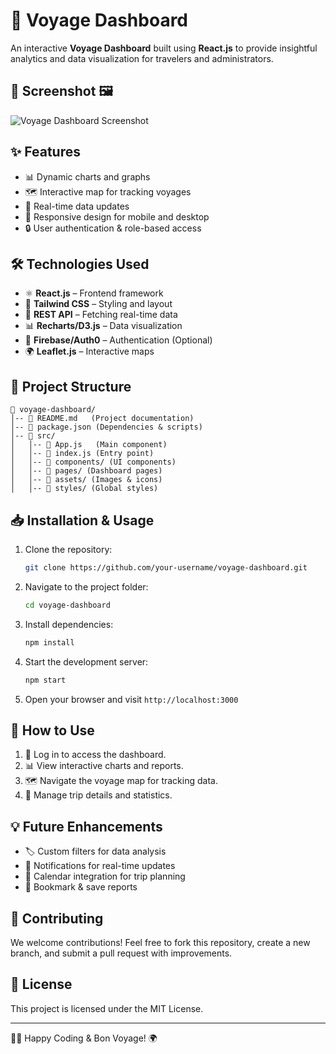 # 🚀 Voyage Dashboard

An interactive **Voyage Dashboard** built using **React.js** to provide insightful analytics and data visualization for travelers and administrators.

## 📸 Screenshot 🖼️
![Voyage Dashboard Screenshot](dashboard.png)

## ✨ Features
- 📊 Dynamic charts and graphs
- 🗺️ Interactive map for tracking voyages
- 📝 Real-time data updates
- 📱 Responsive design for mobile and desktop
- 🔒 User authentication & role-based access

## 🛠️ Technologies Used
- ⚛️ **React.js** – Frontend framework
- 🎨 **Tailwind CSS** – Styling and layout
- 📡 **REST API** – Fetching real-time data
- 📊 **Recharts/D3.js** – Data visualization
- 🔐 **Firebase/Auth0** – Authentication (Optional)
- 🌍 **Leaflet.js** – Interactive maps

## 📂 Project Structure
```
📁 voyage-dashboard/
│-- 📄 README.md   (Project documentation)
│-- 📄 package.json (Dependencies & scripts)
│-- 📁 src/
│   │-- 📄 App.js   (Main component)
│   │-- 📄 index.js (Entry point)
│   │-- 📁 components/ (UI components)
│   │-- 📁 pages/ (Dashboard pages)
│   │-- 📁 assets/ (Images & icons)
│   │-- 📁 styles/ (Global styles)
```

## 📥 Installation & Usage
1. Clone the repository:
   ```bash
   git clone https://github.com/your-username/voyage-dashboard.git
   ```
2. Navigate to the project folder:
   ```bash
   cd voyage-dashboard
   ```
3. Install dependencies:
   ```bash
   npm install
   ```
4. Start the development server:
   ```bash
   npm start
   ```
5. Open your browser and visit `http://localhost:3000`

## 🎯 How to Use
1. 🔑 Log in to access the dashboard.
2. 📊 View interactive charts and reports.
3. 🗺️ Navigate the voyage map for tracking data.
4. 📝 Manage trip details and statistics.

## 💡 Future Enhancements
- 🏷️ Custom filters for data analysis
- 🔔 Notifications for real-time updates
- 📅 Calendar integration for trip planning
- 📌 Bookmark & save reports

## 🤝 Contributing
We welcome contributions! Feel free to fork this repository, create a new branch, and submit a pull request with improvements.

## 📜 License
This project is licensed under the MIT License.

---
👩‍💻 Happy Coding & Bon Voyage! 🌍

